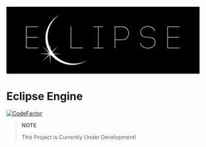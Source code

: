 ![](artwork/ECLIPSE-banner.jpg)

# Eclipse Engine

[![CodeFactor](https://www.codefactor.io/repository/github/sherry65-code/eclipseengine/badge)](https://www.codefactor.io/repository/github/sherry65-code/eclipseengine)

> **NOTE**
>
> This Project is Currently Under Development!
